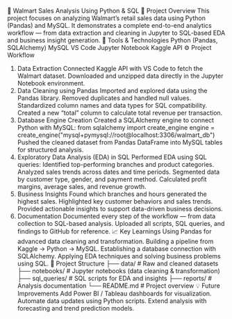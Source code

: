 🛒 Walmart Sales Analysis Using Python & SQL
📌 Project Overview
This project focuses on analyzing Walmart’s retail sales data using Python (Pandas) and MySQL. It demonstrates a complete end-to-end analytics workflow — from data extraction and cleaning in Jupyter to SQL-based EDA and business insight generation.
🧰 Tools & Technologies
Python (Pandas, SQLAlchemy)
MySQL
VS Code
Jupyter Notebook
Kaggle API
⚙️ Project Workflow
1. Data Extraction
Connected Kaggle API with VS Code to fetch the Walmart dataset.
Downloaded and unzipped data directly in the Jupyter Notebook environment.
2. Data Cleaning using Pandas
Imported and explored data using the Pandas library.
Removed duplicates and handled null values.
Standardized column names and data types for SQL compatibility.
Created a new “total” column to calculate total revenue per transaction.
3. Database Engine Creation
Created a SQLAlchemy engine to connect Python with MySQL:
from sqlalchemy import create_engine
engine = create_engine("mysql+pymysql://root@localhost:3306/walmart_db")
Pushed the cleaned dataset from Pandas DataFrame into MySQL tables for structured analysis.
4. Exploratory Data Analysis (EDA) in SQL
Performed EDA using SQL queries:
Identified top-performing branches and product categories.
Analyzed sales trends across dates and time periods.
Segmented data by customer type, gender, and payment method.
Calculated profit margins, average sales, and revenue growth.
5. Business Insights
Found which branches and hours generated the highest sales.
Highlighted key customer behaviors and sales trends.
Provided actionable insights to support data-driven business decisions.
6. Documentation
Documented every step of the workflow — from data collection to SQL-based analysis.
Uploaded all scripts, SQL queries, and findings to GitHub for reference.
📈 Key Learnings
Using Pandas for advanced data cleaning and transformation.
Building a pipeline from Kaggle → Python → MySQL.
Establishing a database connection with SQLAlchemy.
Applying EDA techniques and solving business problems using SQL.
📂 Project Structure
├── data/                # Raw and cleaned datasets
├── notebooks/           # Jupyter notebooks (data cleaning & transformation)
├── sql_queries/         # SQL scripts for EDA and insights
├── reports/             # Analysis documentation
└── README.md            # Project overview
💡 Future Improvements
Add Power BI / Tableau dashboards for visualization.
Automate data updates using Python scripts.
Extend analysis with forecasting and trend prediction models.
